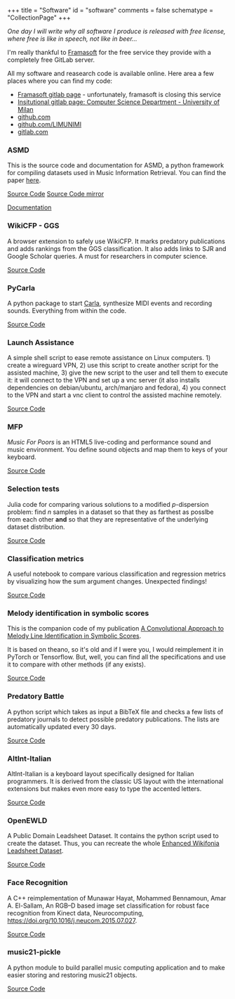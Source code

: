 +++
title = "Software"
id = "software"
comments = false
schematype = "CollectionPage"
+++

*One day I will write why all software I produce is released with free license, where free is like in speech, not like in beer...*

I'm really thankful to [Framasoft](https://framasoft.org/) for the free service they provide with a completely free GitLab server.

All my software and reasearch code is available online. Here area a few places where you can find my code:

* [Framasoft gitlab page](https://framagit.org/sapo/) - unfortunately, framasoft is closing this service
* [Insitutional gitlab page: Computer Science Department - University of Milan](https://gitlab.di.unimi.it/federicosimonetta/)
* [github.com](https://github.com/00sapo/)
* [github.com/LIMUNIMI](https://github.com/limunimi/)
* [gitlab.com](https://gitlab.com/00sapo/)

### ASMD
This is the source code and documentation for ASMD, a python framework for compiling datasets used in Music Information Retrieval. You can find the paper [here](https://zenodo.org/record/3773286).

[Source Code](https://gitlab.di.unimi.it/federicosimonetta/asmd/)
[Source Code mirror](https://github.com/LIMUNIMI/ASMD)

[Documentation](https://asmd.readthedocs.io/)

### WikiCFP - GGS
A browser extension to safely use WikiCFP. It marks predatory publications and adds rankings from the GGS classification.
It also adds links to SJR and Google Scholar queries. A must for researchers in computer science.

[Source Code](https://github.com/00sapo/wikicfp-ggs)

### PyCarla
A python package to start [Carla](), synthesize MIDI events and recording sounds. Everything from within the code.

[Source Code](https://github.com/00sapo/pycarla)

### Launch Assistance
A simple shell script to ease remote assistance on Linux computers. 1) create a wireguard VPN, 2) use this script to create another script for the assisted machine, 3) give the new script to the user and tell them to execute it: it will connect to the VPN and set up a vnc server (it also installs dependencies on debian/ubuntu, arch/manjaro and fedora), 4) you connect to the VPN and start a vnc client to control the assisted machine remotely.

[Source Code](https://github.com/00sapo/launch_assistance)

### MFP
*Music For Poors* is an HTML5 live-coding and performance sound and music environment. You define sound objects and map them to keys of your keyboard.

[Source Code](https://framagit.org/sapo/mfp)

### Selection tests
Julia code for comparing various solutions to a modified *p*-dispersion problem: find *n* samples in a dataset so that they as farthest as posslbe from each other **and** so that they are representative of the underlying dataset distribution.

[Source Code](https://framagit.org/sapo/selection_test)

### Classification metrics
A useful notebook to compare various classification and regression metrics by visualizing how the sum argument changes. Unexpected findings!

[Source Code](https://framagit.org/sapo/classification-metrics)


### Melody identification in symbolic scores
This is the companion code of my publication [A Convolutional Approach to Melody Line Identification in Symbolic Scores](https://zenodo.org/record/3530592).

It is based on theano, so it's old and if I were you, I would reimplement it in PyTorch or Tensorflow. But, well, you can find all the specifications and use it to compare with other methods (if any exists).

[Source Code](https://limunimi.github.io/Symbolic-Melody-Identification/)

### Predatory Battle
A python script which takes as input a BibTeX file and checks a few lists of predatory journals to detect possible predatory publications. The lists are automatically updated every 30 days.

[Source Code](https://framagit.org/sapo/predatory-battle)

### AltInt-Italian
AltInt-Italian is a keyboard layout specifically designed for Italian programmers. It is derived from the classic US layout with the international extensions but makes even more easy to type the accented letters.

[Source Code](https://framagit.org/sapo/AltInt-Italian)

### OpenEWLD
A Public Domain Leadsheet Dataset. It contains the python script used to create the dataset. Thus, you can recreate the whole [Enhanced Wikifonia Leadsheet Dataset](https://doi.org/10.5281/zenodo.1476554).

[Source Code](https://framagit.org/sapo/OpenEWLD)

### Face Recognition
A C++ reimplementation of Munawar Hayat, Mohammed Bennamoun, Amar A. El-Sallam, An RGB–D based image set classification for robust face recognition from Kinect data, Neurocomputing, https://doi.org/10.1016/j.neucom.2015.07.027.

[Source Code](https://framagit.org/sapo/face_recognition)

### music21-pickle
A python module to build parallel music computing application and to make easier storing and restoring music21 objects.

[Source Code](https://framagit.org/sapo/music21-pickle)
